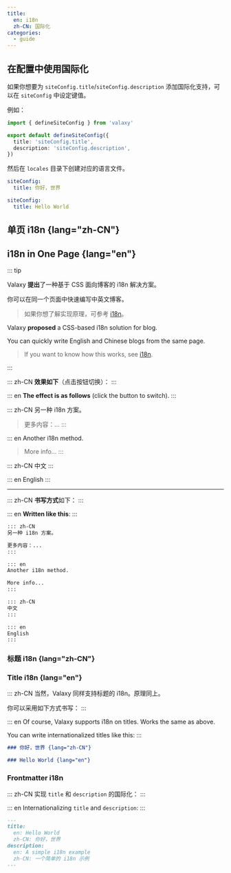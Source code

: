 ```yaml
---
title:
  en: i18n
  zh-CN: 国际化
categories:
  - guide
---
```


## 在配置中使用国际化

如果你想要为 `siteConfig.title`/`siteConfig.description` 添加国际化支持，可以在 `siteConfig` 中设定键值。

例如：

```ts [site.config.ts]
import { defineSiteConfig } from 'valaxy'

export default defineSiteConfig({
  title: 'siteConfig.title',
  description: 'siteConfig.description',
})
```

然后在 `locales` 目录下创建对应的语言文件。

```yaml [locales/zh-CN.yml]
siteConfig:
  title: 你好，世界
```

```yaml [locales/en.yml]
siteConfig:
  title: Hello World
```

## 单页 i18n {lang="zh-CN"}

## i18n in One Page {lang="en"}

::: tip

<div lang="zh-CN">

Valaxy **提出**了一种基于 CSS 面向博客的 i18n 解决方案。

你可以在同一个页面中快速编写中英文博客。

> 如果你想了解实现原理，可参考 [i18n](/posts/i18n)。

</div>

<div lang="en">

Valaxy **proposed** a CSS-based i18n solution for blog.

You can quickly write English and Chinese blogs from the same page.

> If you want to know how this works, see [i18n](/posts/i18n).

</div>

:::

::: zh-CN
**效果如下**（点击按钮切换）：
:::

::: en
**The effect is as follows** (click the button to switch).
:::

<PressToggleLocale class="shadow p-2 rounded-full" bg="$va-c-brand" text="white" />

::: zh-CN
另一种 i18n 方案。

> 更多内容：...
:::

::: en
Another i18n method.

> More info...
:::

::: zh-CN
中文
:::

::: en
English
:::

---

::: zh-CN
**书写方式**如下：
:::

::: en
**Written like this**:
:::

```md
::: zh-CN
另一种 i18n 方案。

更多内容：...
:::

::: en
Another i18n method.

More info...
:::

::: zh-CN
中文
:::

::: en
English
:::
```

### 标题 i18n {lang="zh-CN"}

### Title i18n {lang="en"}

::: zh-CN
当然，Valaxy 同样支持标题的 i18n。原理同上。

你可以采用如下方式书写：
:::

::: en
Of course, Valaxy supports i18n on titles. Works the same as above.

You can write internationalized titles like this:
:::

```md
### 你好，世界 {lang="zh-CN"}

### Hello World {lang="en"}
```

### Frontmatter i18n

::: zh-CN
实现 `title` 和 `description` 的国际化：
:::

::: en
Internationalizing `title` and `description`:
:::

```md
---
title:
  en: Hello World
  zh-CN: 你好，世界
description:
  en: A simple i18n example
  zh-CN: 一个简单的 i18n 示例
---
```
